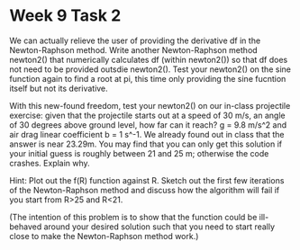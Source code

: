 # Week 9 Task 2
We can actually relieve the user of providing the derivative df in the Newton-Raphson method. Write another Newton-Raphson method newton2() that numerically calculates df (within newton2()) so that df does not need to be provided outsdie newton2(). Test your newton2() on the sine function again to find a root at pi, this time only providing the sine fucntion itself but not its derivative.

With this new-found freedom, test your newton2() on our in-class projectile exercise: given that the projectile starts out at a speed of 30 m/s, an angle of 30 degrees above ground level, how far can it reach? g = 9.8 m/s^2 and air drag linear coefficient b = 1 s^-1. We already found out in class that the answer is near 23.29m. You may find that you can only get this solution if your initial guess is roughly between 21 and 25 m; otherwise the code crashes. Explain why. 

Hint: Plot out the f(R) function against R. Sketch out the first few iterations of the Newton-Raphson method and discuss how the algorithm will fail if you start from R>25 and R<21.

(The intention of this problem is to show that the function could be ill-behaved around your desired solution such that you need to start really close to make the Newton-Raphson method work.)
